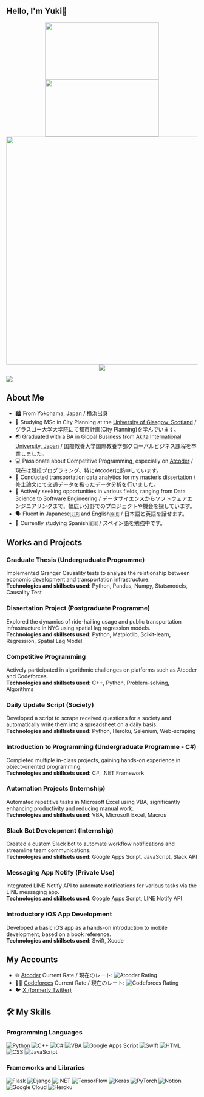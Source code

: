 ## Hello, I'm Yuki👋
<div align="center">

<img src="https://github-readme-stats.vercel.app/api?username=Benjamin-taro&show_icons=true&theme=radical" width="300px" height="150px" />

<img src="https://github-readme-stats.vercel.app/api/top-langs/?username=Benjamin-taro&layout=compact&theme=radical" width="300px" height="150px" />

<img src="https://github-readme-streak-stats.herokuapp.com?user=Benjamin-taro&theme=radical" width="600px" />

<img src="https://cp-readme-stats.deno.dev/atcoder/stats/Benjamin_taro?theme=radical&use_rank_colour=true"/>

</div>


![](https://komarev.com/ghpvc/?username=Benjamin-taro)


## About Me

- 🏙️ From Yokohama, Japan / 横浜出身
- 🏫 Studying MSc in City Planning at the [University of Glasgow, Scotland](https://www.gla.ac.uk/) / グラスゴー大学大学院にて都市計画(City Planning)を学んでいます。
- 🌏 Graduated with a BA in Global Business from [Akita International University, Japan](https://web.aiu.ac.jp/en/) / 国際教養大学国際教養学部グローバルビジネス課程を卒業しました。
- 💻 Passionate about Competitive Programming, especially on [Atcoder](https://atcoder.jp/) / 現在は競技プログラミング、特にAtcoderに熱中しています。
- 🚄 Conducted transportation data analytics for my master’s dissertation / 修士論文にて交通データを扱ったデータ分析を行いました。
- 💼 Actively seeking opportunities in various fields, ranging from Data Science to Software Engineering / データサイエンスからソフトウェアエンジニアリングまで、幅広い分野でのプロジェクトや機会を探しています。
- 🗣️ Fluent in Japanese🇯🇵 and English🇬🇧 / 日本語と英語を話せます。
- 📖 Currently studying Spanish🇪🇸 / スペイン語を勉強中です。


## Works and Projects

### Graduate Thesis (Undergraduate Programme)  
Implemented Granger Causality tests to analyze the relationship between economic development and transportation infrastructure.  
**Technologies and skillsets used**: Python, Pandas, Numpy, Statsmodels, Causality Test

### Dissertation Project (Postgraduate Programme)  
Explored the dynamics of ride-hailing usage and public transportation infrastructure in NYC using spatial lag regression models.  
**Technologies and skillsets used**: Python, Matplotlib, Scikit-learn, Regression, Spatial Lag Model

### Competitive Programming  
Actively participated in algorithmic challenges on platforms such as Atcoder and Codeforces.  
**Technologies and skillsets used**: C++, Python, Problem-solving, Algorithms

### Daily Update Script (Society)  
Developed a script to scrape received questions for a society and automatically write them into a spreadsheet on a daily basis.  
**Technologies and skillsets used**: Python, Heroku, Selenium, Web-scraping

### Introduction to Programming (Undergraduate Programme - C#)  
Completed multiple in-class projects, gaining hands-on experience in object-oriented programming.  
**Technologies and skillsets used**: C#, .NET Framework

### Automation Projects (Internship)  
Automated repetitive tasks in Microsoft Excel using VBA, significantly enhancing productivity and reducing manual work.  
**Technologies and skillsets used**: VBA, Microsoft Excel, Macros

### Slack Bot Development (Internship)  
Created a custom Slack bot to automate workflow notifications and streamline team communications.  
**Technologies and skillsets used**: Google Apps Script, JavaScript, Slack API

### Messaging App Notify (Private Use)  
Integrated LINE Notify API to automate notifications for various tasks via the LINE messaging app.  
**Technologies and skillsets used**: Google Apps Script, LINE Notify API

### Introductory iOS App Development  
Developed a basic iOS app as a hands-on introduction to mobile development, based on a book reference.  
**Technologies and skillsets used**: Swift, Xcode


## My Accounts

- 🌐 [Atcoder](https://atcoder.jp/users/Benjamin_taro) Current Rate / 現在のレート: ![Atcoder Rating](https://badges.joonhyung.xyz/atcoder/Benjamin_taro.svg)
- 👨‍💻 [Codeforces](https://codeforces.com/profile/Benjamin_taro) Current Rate / 現在のレート: ![Codeforces Rating](https://badges.joonhyung.xyz/codeforces/Benjamin_taro.svg)
- 🐦 [X (formerly Twitter)](https://twitter.com/_Benjamin_taro_)

## 🛠️ My Skills

### Programming Languages

![Python](https://img.shields.io/badge/Python-3776AB?style=for-the-badge&logo=python&logoColor=white)
![C++](https://img.shields.io/badge/C++-00599C?style=for-the-badge&logo=c%2B%2B&logoColor=white)
![C#](https://img.shields.io/badge/C%23-239120?style=for-the-badge&logo=c-sharp&logoColor=white)
![VBA](https://img.shields.io/badge/VBA-217346?style=for-the-badge&logo=microsoft-excel&logoColor=white)
![Google Apps Script](https://img.shields.io/badge/Google%20Apps%20Script-4285F4?style=for-the-badge&logo=google-apps-script&logoColor=white)
![Swift](https://img.shields.io/badge/Swift-FA7343?style=for-the-badge&logo=swift&logoColor=white)
![HTML](https://img.shields.io/badge/HTML5-E34F26?style=for-the-badge&logo=html5&logoColor=white)
![CSS](https://img.shields.io/badge/CSS3-1572B6?style=for-the-badge&logo=css3&logoColor=white)
![JavaScript](https://img.shields.io/badge/JavaScript-F7DF1E?style=for-the-badge&logo=javascript&logoColor=black)

### Frameworks and Libraries

![Flask](https://img.shields.io/badge/Flask-000000?style=for-the-badge&logo=flask&logoColor=white)
![Django](https://img.shields.io/badge/Django-092E20?style=for-the-badge&logo=django&logoColor=white)
![.NET](https://img.shields.io/badge/.NET-512BD4?style=for-the-badge&logo=dotnet&logoColor=white)
![TensorFlow](https://img.shields.io/badge/TensorFlow-FF6F00?style=for-the-badge&logo=tensorflow&logoColor=white)
![Keras](https://img.shields.io/badge/Keras-D00000?style=for-the-badge&logo=keras&logoColor=white)
![PyTorch](https://img.shields.io/badge/PyTorch-EE4C2C?style=for-the-badge&logo=pytorch&logoColor=white)
![Notion](https://img.shields.io/badge/Notion-000000?style=for-the-badge&logo=notion&logoColor=white)
![Google Cloud](https://img.shields.io/badge/Google%20Cloud-4285F4?style=for-the-badge&logo=google-cloud&logoColor=white)
![Heroku](https://img.shields.io/badge/Heroku-430098?style=for-the-badge&logo=heroku&logoColor=white)

